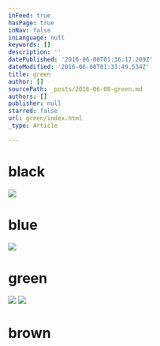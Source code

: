 ```yaml
---
inFeed: true
hasPage: true
inNav: false
inLanguage: null
keywords: []
description: ''
datePublished: '2016-06-08T01:36:17.289Z'
dateModified: '2016-06-08T01:33:49.534Z'
title: green
author: []
sourcePath: _posts/2016-06-08-green.md
authors: []
publisher: null
starred: false
url: green/index.html
_type: Article

---
```

# black
![](https://the-grid-user-content.s3-us-west-2.amazonaws.com/844fd111-8b94-4c24-82f6-b1bee720ac05.jpg)

# blue
![](https://the-grid-user-content.s3-us-west-2.amazonaws.com/1abb7e52-5182-4fb4-81ef-f5c1c0c1021b.jpg)

# green
![](https://the-grid-user-content.s3-us-west-2.amazonaws.com/0984a26f-c6f2-4ac2-8fda-c833915d5eca.jpg)
![](https://the-grid-user-content.s3-us-west-2.amazonaws.com/ae1793af-a6f9-4cda-8081-35570ca549c1.jpg)

# brown